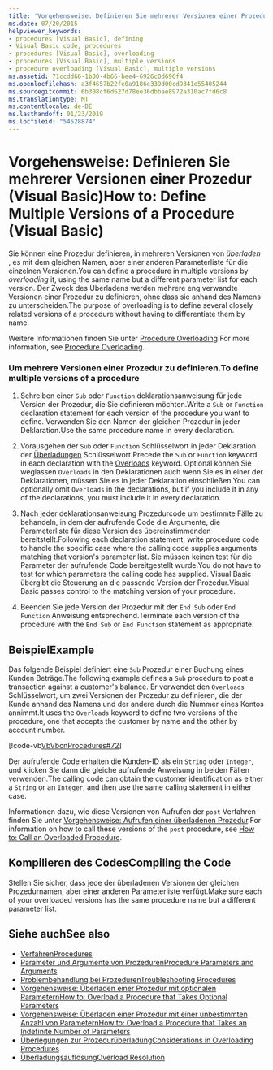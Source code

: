 ```yaml
---
title: 'Vorgehensweise: Definieren Sie mehrerer Versionen einer Prozedur (Visual Basic)'
ms.date: 07/20/2015
helpviewer_keywords:
- procedures [Visual Basic], defining
- Visual Basic code, procedures
- procedures [Visual Basic], overloading
- procedures [Visual Basic], multiple versions
- procedure overloading [Visual Basic], multiple versions
ms.assetid: 71ccdd66-1b00-4b66-bee4-6926c0d696f4
ms.openlocfilehash: a3f4657b22fe0a9186e339d00cd9341e55405244
ms.sourcegitcommit: 6b308cf6d627d78ee36dbbae8972a310ac7fd6c8
ms.translationtype: MT
ms.contentlocale: de-DE
ms.lasthandoff: 01/23/2019
ms.locfileid: "54528874"
---
```

# <a name="how-to-define-multiple-versions-of-a-procedure-visual-basic"></a><span data-ttu-id="5c420-102">Vorgehensweise: Definieren Sie mehrerer Versionen einer Prozedur (Visual Basic)</span><span class="sxs-lookup"><span data-stu-id="5c420-102">How to: Define Multiple Versions of a Procedure (Visual Basic)</span></span>
<span data-ttu-id="5c420-103">Sie können eine Prozedur definieren, in mehreren Versionen von *überladen* , es mit dem gleichen Namen, aber einer anderen Parameterliste für die einzelnen Versionen.</span><span class="sxs-lookup"><span data-stu-id="5c420-103">You can define a procedure in multiple versions by *overloading* it, using the same name but a different parameter list for each version.</span></span> <span data-ttu-id="5c420-104">Der Zweck des Überladens werden mehrere eng verwandte Versionen einer Prozedur zu definieren, ohne dass sie anhand des Namens zu unterscheiden.</span><span class="sxs-lookup"><span data-stu-id="5c420-104">The purpose of overloading is to define several closely related versions of a procedure without having to differentiate them by name.</span></span>  
  
 <span data-ttu-id="5c420-105">Weitere Informationen finden Sie unter [Procedure Overloading](./procedure-overloading.md).</span><span class="sxs-lookup"><span data-stu-id="5c420-105">For more information, see [Procedure Overloading](./procedure-overloading.md).</span></span>  
  
### <a name="to-define-multiple-versions-of-a-procedure"></a><span data-ttu-id="5c420-106">Um mehrere Versionen einer Prozedur zu definieren.</span><span class="sxs-lookup"><span data-stu-id="5c420-106">To define multiple versions of a procedure</span></span>  
  
1.  <span data-ttu-id="5c420-107">Schreiben einer `Sub` oder `Function` deklarationsanweisung für jede Version der Prozedur, die Sie definieren möchten.</span><span class="sxs-lookup"><span data-stu-id="5c420-107">Write a `Sub` or `Function` declaration statement for each version of the procedure you want to define.</span></span> <span data-ttu-id="5c420-108">Verwenden Sie den Namen der gleichen Prozedur in jeder Deklaration.</span><span class="sxs-lookup"><span data-stu-id="5c420-108">Use the same procedure name in every declaration.</span></span>  
  
2.  <span data-ttu-id="5c420-109">Vorausgehen der `Sub` oder `Function` Schlüsselwort in jeder Deklaration der [Überladungen](../../../../visual-basic/language-reference/modifiers/overloads.md) Schlüsselwort.</span><span class="sxs-lookup"><span data-stu-id="5c420-109">Precede the `Sub` or `Function` keyword in each declaration with the [Overloads](../../../../visual-basic/language-reference/modifiers/overloads.md) keyword.</span></span> <span data-ttu-id="5c420-110">Optional können Sie weglassen `Overloads` in den Deklarationen auch wenn Sie es in einer der Deklarationen, müssen Sie es in jeder Deklaration einschließen.</span><span class="sxs-lookup"><span data-stu-id="5c420-110">You can optionally omit `Overloads` in the declarations, but if you include it in any of the declarations, you must include it in every declaration.</span></span>  
  
3.  <span data-ttu-id="5c420-111">Nach jeder deklarationsanweisung Prozedurcode um bestimmte Fälle zu behandeln, in dem der aufrufende Code die Argumente, die Parameterliste für diese Version des übereinstimmenden bereitstellt.</span><span class="sxs-lookup"><span data-stu-id="5c420-111">Following each declaration statement, write procedure code to handle the specific case where the calling code supplies arguments matching that version's parameter list.</span></span> <span data-ttu-id="5c420-112">Sie müssen keinen test für die Parameter der aufrufende Code bereitgestellt wurde.</span><span class="sxs-lookup"><span data-stu-id="5c420-112">You do not have to test for which parameters the calling code has supplied.</span></span> <span data-ttu-id="5c420-113">Visual Basic übergibt die Steuerung an die passende Version der Prozedur.</span><span class="sxs-lookup"><span data-stu-id="5c420-113">Visual Basic passes control to the matching version of your procedure.</span></span>  
  
4.  <span data-ttu-id="5c420-114">Beenden Sie jede Version der Prozedur mit der `End Sub` oder `End Function` Anweisung entsprechend.</span><span class="sxs-lookup"><span data-stu-id="5c420-114">Terminate each version of the procedure with the `End Sub` or `End Function` statement as appropriate.</span></span>  
  
## <a name="example"></a><span data-ttu-id="5c420-115">Beispiel</span><span class="sxs-lookup"><span data-stu-id="5c420-115">Example</span></span>  
 <span data-ttu-id="5c420-116">Das folgende Beispiel definiert eine `Sub` Prozedur einer Buchung eines Kunden Beträge.</span><span class="sxs-lookup"><span data-stu-id="5c420-116">The following example defines a `Sub` procedure to post a transaction against a customer's balance.</span></span> <span data-ttu-id="5c420-117">Er verwendet den `Overloads` Schlüsselwort, um zwei Versionen der Prozedur zu definieren, die der Kunde anhand des Namens und der andere durch die Nummer eines Kontos annimmt.</span><span class="sxs-lookup"><span data-stu-id="5c420-117">It uses the `Overloads` keyword to define two versions of the procedure, one that accepts the customer by name and the other by account number.</span></span>  
  
 [!code-vb[VbVbcnProcedures#72](./codesnippet/VisualBasic/how-to-define-multiple-versions-of-a-procedure_1.vb)]  
  
 <span data-ttu-id="5c420-118">Der aufrufende Code erhalten die Kunden-ID als ein `String` oder `Integer`, und klicken Sie dann die gleiche aufrufende Anweisung in beiden Fällen verwenden.</span><span class="sxs-lookup"><span data-stu-id="5c420-118">The calling code can obtain the customer identification as either a `String` or an `Integer`, and then use the same calling statement in either case.</span></span>  
  
 <span data-ttu-id="5c420-119">Informationen dazu, wie diese Versionen von Aufrufen der `post` Verfahren finden Sie unter [Vorgehensweise: Aufrufen einer überladenen Prozedur](./how-to-call-an-overloaded-procedure.md).</span><span class="sxs-lookup"><span data-stu-id="5c420-119">For information on how to call these versions of the `post` procedure, see [How to: Call an Overloaded Procedure](./how-to-call-an-overloaded-procedure.md).</span></span>  
  
## <a name="compiling-the-code"></a><span data-ttu-id="5c420-120">Kompilieren des Codes</span><span class="sxs-lookup"><span data-stu-id="5c420-120">Compiling the Code</span></span>  
 <span data-ttu-id="5c420-121">Stellen Sie sicher, dass jede der überladenen Versionen der gleichen Prozedurnamen, aber einer anderen Parameterliste verfügt.</span><span class="sxs-lookup"><span data-stu-id="5c420-121">Make sure each of your overloaded versions has the same procedure name but a different parameter list.</span></span>  
  
## <a name="see-also"></a><span data-ttu-id="5c420-122">Siehe auch</span><span class="sxs-lookup"><span data-stu-id="5c420-122">See also</span></span>
- [<span data-ttu-id="5c420-123">Verfahren</span><span class="sxs-lookup"><span data-stu-id="5c420-123">Procedures</span></span>](./index.md)
- [<span data-ttu-id="5c420-124">Parameter und Argumente von Prozeduren</span><span class="sxs-lookup"><span data-stu-id="5c420-124">Procedure Parameters and Arguments</span></span>](./procedure-parameters-and-arguments.md)
- [<span data-ttu-id="5c420-125">Problembehandlung bei Prozeduren</span><span class="sxs-lookup"><span data-stu-id="5c420-125">Troubleshooting Procedures</span></span>](./troubleshooting-procedures.md)
- [<span data-ttu-id="5c420-126">Vorgehensweise: Überladen einer Prozedur mit optionalen Parametern</span><span class="sxs-lookup"><span data-stu-id="5c420-126">How to: Overload a Procedure that Takes Optional Parameters</span></span>](./how-to-overload-a-procedure-that-takes-optional-parameters.md)
- [<span data-ttu-id="5c420-127">Vorgehensweise: Überladen einer Prozedur mit einer unbestimmten Anzahl von Parametern</span><span class="sxs-lookup"><span data-stu-id="5c420-127">How to: Overload a Procedure that Takes an Indefinite Number of Parameters</span></span>](./how-to-overload-a-procedure-that-takes-an-indefinite-number-of-parameters.md)
- [<span data-ttu-id="5c420-128">Überlegungen zur Prozedurüberladung</span><span class="sxs-lookup"><span data-stu-id="5c420-128">Considerations in Overloading Procedures</span></span>](./considerations-in-overloading-procedures.md)
- [<span data-ttu-id="5c420-129">Überladungsauflösung</span><span class="sxs-lookup"><span data-stu-id="5c420-129">Overload Resolution</span></span>](./overload-resolution.md)
